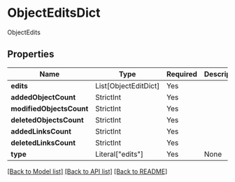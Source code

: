 # ObjectEditsDict

ObjectEdits

## Properties
| Name | Type | Required | Description |
| ------------ | ------------- | ------------- | ------------- |
**edits** | List[ObjectEditDict] | Yes |  |
**addedObjectCount** | StrictInt | Yes |  |
**modifiedObjectsCount** | StrictInt | Yes |  |
**deletedObjectsCount** | StrictInt | Yes |  |
**addedLinksCount** | StrictInt | Yes |  |
**deletedLinksCount** | StrictInt | Yes |  |
**type** | Literal["edits"] | Yes | None |


[[Back to Model list]](../../README.md#models-v2-link) [[Back to API list]](../../README.md#documentation-for-api-endpoints) [[Back to README]](../../README.md)
